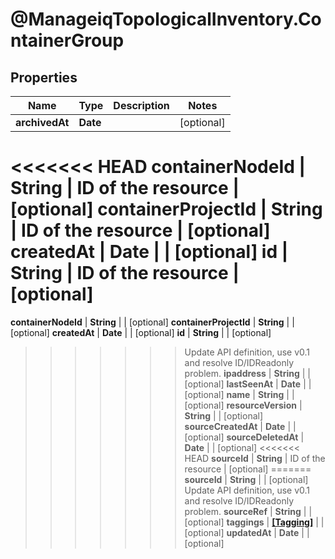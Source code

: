 # @ManageiqTopologicalInventory.ContainerGroup

## Properties
Name | Type | Description | Notes
------------ | ------------- | ------------- | -------------
**archivedAt** | **Date** |  | [optional] 
<<<<<<< HEAD
**containerNodeId** | **String** | ID of the resource | [optional] 
**containerProjectId** | **String** | ID of the resource | [optional] 
**createdAt** | **Date** |  | [optional] 
**id** | **String** | ID of the resource | [optional] 
=======
**containerNodeId** | **String** |  | [optional] 
**containerProjectId** | **String** |  | [optional] 
**createdAt** | **Date** |  | [optional] 
**id** | **String** |  | [optional] 
>>>>>>> Update API definition, use v0.1 and resolve ID/IDReadonly problem.
**ipaddress** | **String** |  | [optional] 
**lastSeenAt** | **Date** |  | [optional] 
**name** | **String** |  | [optional] 
**resourceVersion** | **String** |  | [optional] 
**sourceCreatedAt** | **Date** |  | [optional] 
**sourceDeletedAt** | **Date** |  | [optional] 
<<<<<<< HEAD
**sourceId** | **String** | ID of the resource | [optional] 
=======
**sourceId** | **String** |  | [optional] 
>>>>>>> Update API definition, use v0.1 and resolve ID/IDReadonly problem.
**sourceRef** | **String** |  | [optional] 
**taggings** | [**[Tagging]**](Tagging.md) |  | [optional] 
**updatedAt** | **Date** |  | [optional] 



